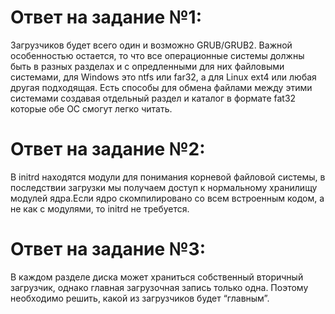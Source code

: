 # Ответ на задание №1:
Загрузчиков будет всего один и возможно GRUB/GRUB2. Важной особенностью остается, то что все операционные системы должны быть в разных разделах и с опредленными для них файловыми системами, для Windows это ntfs или far32, а для Linux ext4 или любая другая подходящая. Есть cпособы для обмена файлами между этими системами создавая отдельный раздел и каталог в формате fat32 которые обе ОС смогут легко читать.
# Ответ на задание №2:
В initrd находятся модули для  понимания корневой файловой системы, в последствии загрузки мы получаем доступ к нормальному хранилищу модулей ядра.Если  ядро скомпилировано со всем встроенным кодом, а не как с модулями, то initrd не требуется.
# Ответ на задание №3:
В каждом разделе диска может храниться собственный вторичный загрузчик, однако главная загрузочная запись только одна. Поэтому необходимо решить, какой из загрузчиков будет “главным”.
